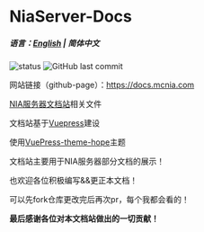 # NiaServer-Docs

##### 语言：[English](README_en.md) | 简体中文

![status](https://img.shields.io/github/actions/workflow/status/Nia-Server/NiaServer-Docs/deploy-docs.yml?style=for-the-badge)
![GitHub last commit](https://img.shields.io/github/last-commit/Nia-Server/NiaServer-Docs?style=for-the-badge)


网站链接（github-page）：https://docs.mcnia.com

[NIA服务器文档站](https://docs.mcnia.com/)相关文件

文档站基于[Vuepress](https://v2.vuepress.vuejs.org/)建设

使用[VuePress-theme-hope](https://theme-hope.vuejs.press/)主题

文档站主要用于NIA服务器部分文档的展示！

也欢迎各位积极编写&&更正本文档！

可以先fork仓库更改完后再次pr，每个我都会看的！

**最后感谢各位对本文档站做出的一切贡献！**
